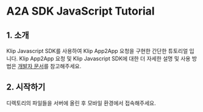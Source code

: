 # A2A SDK JavaScript Tutorial

## 1. 소개

Klip Javascript SDK를 사용하여 Klip App2App 요청을 구현한 간단한 튜토리얼 입니다.
Klip App2App 요청 및 Klip Javascript SDK에 대한 더 자세한 설명 및 사용 방법은 [개발자 문서](https://docs.klipwallet.com/)를 참고해주세요.

## 2. 시작하기

디렉토리의 파일들을 서버에 올린 후 모바일 환경에서 접속해주세요.
